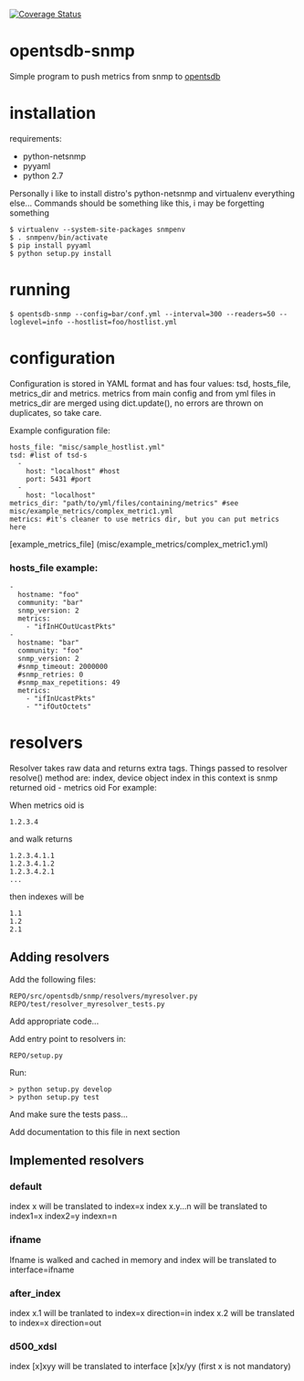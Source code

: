 [![Coverage Status](https://coveralls.io/repos/frogmaster/opentsdb-snmp/badge.svg?branch=multiprocess)](https://coveralls.io/r/frogmaster/opentsdb-snmp?branch=multiprocess)

# opentsdb-snmp

Simple program to push metrics from snmp to [opentsdb](http://opentsdb.net/)

# installation


requirements:

* python-netsnmp
* pyyaml
* python 2.7

Personally i like to install distro's python-netsnmp and virtualenv everything else...
Commands should be something like this, i may be forgetting something

    $ virtualenv --system-site-packages snmpenv
    $ . snmpenv/bin/activate
    $ pip install pyyaml
    $ python setup.py install
    
# running

    $ opentsdb-snmp --config=bar/conf.yml --interval=300 --readers=50 --loglevel=info --hostlist=foo/hostlist.yml

# configuration

Configuration is stored in YAML format and has four values: tsd, hosts_file, metrics_dir and metrics.
metrics from main config and from yml files in metrics_dir are merged using dict.update(), no errors 
are thrown on duplicates, so take care.

Example configuration file:

    hosts_file: "misc/sample_hostlist.yml"
    tsd: #list of tsd-s
      -
        host: "localhost" #host
        port: 5431 #port
      -
        host: "localhost"
    metrics_dir: "path/to/yml/files/containing/metrics" #see misc/example_metrics/complex_metric1.yml
    metrics: #it's cleaner to use metrics dir, but you can put metrics here

[example_metrics_file] (misc/example_metrics/complex_metric1.yml)

### hosts_file example:

    - 
      hostname: "foo"
      community: "bar"
      snmp_version: 2
      metrics: 
        - "ifInHCOutUcastPkts"
    - 
      hostname: "bar"
      community: "foo"
      snmp_version: 2
      #snmp_timeout: 2000000
      #snmp_retries: 0
      #snmp_max_repetitions: 49
      metrics: 
        - "ifInUcastPkts"
        - ""ifOutOctets"


# resolvers

Resolver takes raw data and returns extra tags.
Things passed to resolver resolve() method are: index, device object
index in this context is snmp returned oid - metrics oid
For example:

When metrics oid is 
    
    1.2.3.4

and walk returns

    1.2.3.4.1.1
    1.2.3.4.1.2
    1.2.3.4.2.1
    ...

then indexes will be
    
    1.1
    1.2
    2.1


## Adding resolvers

Add the following files:

    REPO/src/opentsdb/snmp/resolvers/myresolver.py
    REPO/test/resolver_myresolver_tests.py

Add appropriate code...

Add entry point to resolvers in:

    REPO/setup.py

Run:

    > python setup.py develop
    > python setup.py test

And make sure the tests pass...

Add documentation to this file in next section

## Implemented resolvers 
### default
index x will be translated to index=x
index x.y...n will be translated to index1=x index2=y indexn=n
   
### ifname
Ifname is walked and cached in memory and
index will be translated to interface=ifname

### after_index
index x.1 will be tranlated to index=x direction=in
index x.2 will be translated to index=x direction=out

### d500_xdsl
index [x]xyy will be translated to interface [x]x/yy
(first x is not mandatory)
